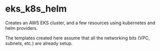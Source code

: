 # eks_k8s_helm

Creates an AWS EKS cluster, and a few resources using kubernetes and helm providers.

The templates created here assume that all the networking bits (VPC, subnets, etc.) are already setup.
